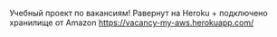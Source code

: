 Учебный проект по вакансиям!
Равернут на Heroku + подключено хранилище от Amazon 
https://vacancy-my-aws.herokuapp.com/
